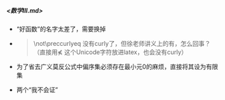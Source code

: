 #####  <数学III.md>

- “好函数”的名字太差了，需要换掉

- > \not\preccurlyeq 没有curly了，但徐老师讲义上的有，怎么回事？（直接用⋠ 这个Unicode字符放进latex，也会没有curly）

- 为了省去广义莫反公式中偏序集必须存在最小元0的麻烦，直接将其设为有限集

- 两个“我不会证”
